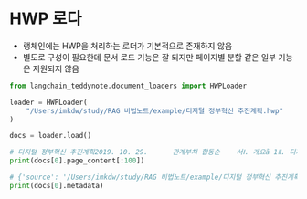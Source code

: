 # HWP 로다
- 랭체인에는 HWP을 처리하는 로더가 기본적으로 존재하지 않음
- 별도로 구성이 필요한데 문서 로드 기능은 잘 되지만 페이지별 분할 같은 일부 기능은 지원되지 않음

```python
from langchain_teddynote.document_loaders import HWPLoader

loader = HWPLoader(
    "/Users/imkdw/study/RAG 비법노트/example/디지털 정부혁신 추진계획.hwp"
)

docs = loader.load()

# 디지털 정부혁신 추진계획2019. 10. 29.      관계부처 합동순    서Ⅰ. 개요ȃ 1Ⅱ. 디지털 정부혁신 추진계획ㆬȃ 2  1. 우선 추진과제ȃ 2     ① 선제적·통
print(docs[0].page_content[:100])

# {'source': '/Users/imkdw/study/RAG 비법노트/example/디지털 정부혁신 추진계획.hwp'}
print(docs[0].metadata)
```